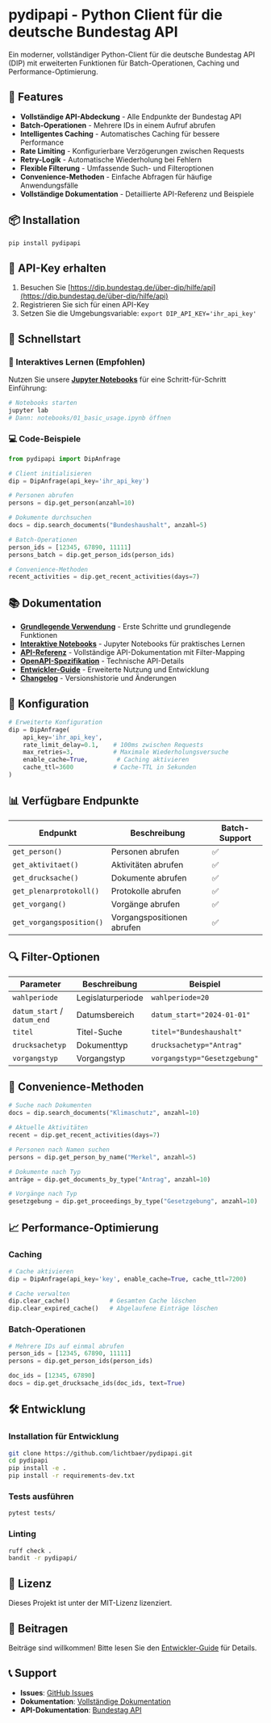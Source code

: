 # pydipapi - Python Client für die deutsche Bundestag API

Ein moderner, vollständiger Python-Client für die deutsche Bundestag API (DIP) mit erweiterten Funktionen für Batch-Operationen, Caching und Performance-Optimierung.

## 🚀 Features

- **Vollständige API-Abdeckung** - Alle Endpunkte der Bundestag API
- **Batch-Operationen** - Mehrere IDs in einem Aufruf abrufen
- **Intelligentes Caching** - Automatisches Caching für bessere Performance
- **Rate Limiting** - Konfigurierbare Verzögerungen zwischen Requests
- **Retry-Logik** - Automatische Wiederholung bei Fehlern
- **Flexible Filterung** - Umfassende Such- und Filteroptionen
- **Convenience-Methoden** - Einfache Abfragen für häufige Anwendungsfälle
- **Vollständige Dokumentation** - Detaillierte API-Referenz und Beispiele

## 📦 Installation

```bash
pip install pydipapi
```

## 🔑 API-Key erhalten

1. Besuchen Sie [https://dip.bundestag.de/über-dip/hilfe/api](https://dip.bundestag.de/über-dip/hilfe/api)
2. Registrieren Sie sich für einen API-Key
3. Setzen Sie die Umgebungsvariable: `export DIP_API_KEY='ihr_api_key'`

## 🎯 Schnellstart

### 📓 Interaktives Lernen (Empfohlen)
Nutzen Sie unsere **[Jupyter Notebooks](notebooks.md)** für eine Schritt-für-Schritt Einführung:

```bash
# Notebooks starten
jupyter lab
# Dann: notebooks/01_basic_usage.ipynb öffnen
```

### 💻 Code-Beispiele

```python
from pydipapi import DipAnfrage

# Client initialisieren
dip = DipAnfrage(api_key='ihr_api_key')

# Personen abrufen
persons = dip.get_person(anzahl=10)

# Dokumente durchsuchen
docs = dip.search_documents("Bundeshaushalt", anzahl=5)

# Batch-Operationen
person_ids = [12345, 67890, 11111]
persons_batch = dip.get_person_ids(person_ids)

# Convenience-Methoden
recent_activities = dip.get_recent_activities(days=7)
```

## 📚 Dokumentation

- **[Grundlegende Verwendung](usage.md)** - Erste Schritte und grundlegende Funktionen
- **[Interaktive Notebooks](notebooks.md)** - Jupyter Notebooks für praktisches Lernen
- **[API-Referenz](api_reference.md)** - Vollständige API-Dokumentation mit Filter-Mapping
- **[OpenAPI-Spezifikation](openapi_spec.md)** - Technische API-Details
- **[Entwickler-Guide](developer_guide.md)** - Erweiterte Nutzung und Entwicklung
- **[Changelog](changelog.md)** - Versionshistorie und Änderungen

## 🔧 Konfiguration

```python
# Erweiterte Konfiguration
dip = DipAnfrage(
    api_key='ihr_api_key',
    rate_limit_delay=0.1,    # 100ms zwischen Requests
    max_retries=3,           # Maximale Wiederholungsversuche
    enable_cache=True,        # Caching aktivieren
    cache_ttl=3600           # Cache-TTL in Sekunden
)
```

## 📊 Verfügbare Endpunkte

| Endpunkt | Beschreibung | Batch-Support |
|----------|--------------|---------------|
| `get_person()` | Personen abrufen | ✅ |
| `get_aktivitaet()` | Aktivitäten abrufen | ✅ |
| `get_drucksache()` | Dokumente abrufen | ✅ |
| `get_plenarprotokoll()` | Protokolle abrufen | ✅ |
| `get_vorgang()` | Vorgänge abrufen | ✅ |
| `get_vorgangsposition()` | Vorgangspositionen abrufen | ✅ |

## 🔍 Filter-Optionen

| Parameter | Beschreibung | Beispiel |
|-----------|--------------|----------|
| `wahlperiode` | Legislaturperiode | `wahlperiode=20` |
| `datum_start` / `datum_end` | Datumsbereich | `datum_start="2024-01-01"` |
| `titel` | Titel-Suche | `titel="Bundeshaushalt"` |
| `drucksachetyp` | Dokumenttyp | `drucksachetyp="Antrag"` |
| `vorgangstyp` | Vorgangstyp | `vorgangstyp="Gesetzgebung"` |

## 🚀 Convenience-Methoden

```python
# Suche nach Dokumenten
docs = dip.search_documents("Klimaschutz", anzahl=10)

# Aktuelle Aktivitäten
recent = dip.get_recent_activities(days=7)

# Personen nach Namen suchen
persons = dip.get_person_by_name("Merkel", anzahl=5)

# Dokumente nach Typ
anträge = dip.get_documents_by_type("Antrag", anzahl=10)

# Vorgänge nach Typ
gesetzgebung = dip.get_proceedings_by_type("Gesetzgebung", anzahl=10)
```

## 📈 Performance-Optimierung

### Caching
```python
# Cache aktivieren
dip = DipAnfrage(api_key='key', enable_cache=True, cache_ttl=7200)

# Cache verwalten
dip.clear_cache()           # Gesamten Cache löschen
dip.clear_expired_cache()   # Abgelaufene Einträge löschen
```

### Batch-Operationen
```python
# Mehrere IDs auf einmal abrufen
person_ids = [12345, 67890, 11111]
persons = dip.get_person_ids(person_ids)

doc_ids = [12345, 67890]
docs = dip.get_drucksache_ids(doc_ids, text=True)
```

## 🛠️ Entwicklung

### Installation für Entwicklung
```bash
git clone https://github.com/lichtbaer/pydipapi.git
cd pydipapi
pip install -e .
pip install -r requirements-dev.txt
```

### Tests ausführen
```bash
pytest tests/
```

### Linting
```bash
ruff check .
bandit -r pydipapi/
```

## 📝 Lizenz

Dieses Projekt ist unter der MIT-Lizenz lizenziert.

## 🤝 Beitragen

Beiträge sind willkommen! Bitte lesen Sie den [Entwickler-Guide](developer_guide.md) für Details.

## 📞 Support

- **Issues**: [GitHub Issues](https://github.com/lichtbaer/pydipapi/issues)
- **Dokumentation**: [Vollständige Dokumentation](https://lichtbaer.github.io/pydipapi/)
- **API-Dokumentation**: [Bundestag API](https://dip.bundestag.de/über-dip/hilfe/api)
